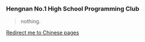 ### Hengnan No.1 High School Programming Club

> nothing.

[Redirect me to Chinese pages](zh-cn/README.md)
